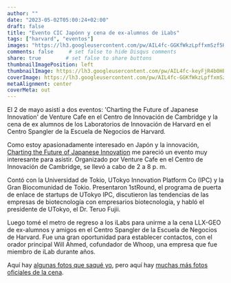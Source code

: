 ```yaml
---
author: ""
date: "2023-05-02T05:00:24+02:00"
draft: false
title: "Evento CIC Japónn y cena de ex-alumnos de iLabs"
tags: ["harvard", "eventos"]
images: "https://lh3.googleusercontent.com/pw/AIL4fc-GGKfWkzLpffxmSzf5HriHd1a5Re5w-KLHqMncggXLRAWn-MWTBavcdFcVbFd1zWM3eOmeuu8eJDlwTKr3wAqwNLYB66DBWY4zvBHV-16cBWsS1osy=w2400"
comments: false     # set false to hide Disqus comments
share: true        # set false to share buttons
thumbnailImagePosition: left
thumbnailImage: https://lh3.googleusercontent.com/pw/AIL4fc-keyFjR4b0HE8wYpvlWRMfQ6wSBFx7arBV5AWC6hGhz8L3YBi0toKf1Dj_PMKdF6cGsAMIRUCt1MFVW3kDSzZq7ReVE6F16v0em79Xo5VP2tnJxJQX=w2400
coverImage: https://lh3.googleusercontent.com/pw/AIL4fc-GGKfWkzLpffxmSzf5HriHd1a5Re5w-KLHqMncggXLRAWn-MWTBavcdFcVbFd1zWM3eOmeuu8eJDlwTKr3wAqwNLYB66DBWY4zvBHV-16cBWsS1osy=w2400
metaAlignment: center
coverMeta: out
---
```


El 2 de mayo asistí a dos eventos: 'Charting the Future of Japanese Innovation' de Venture Cafe en el Centro de Innovación de Cambridge y la cena de ex alumnos de los Laboratorios de Innovación de Harvard en el Centro Spangler de la Escuela de Negocios de Harvard.

<!--more-->

Como estoy apasionadamente interesado en Japón y la innovación, [Charting the Future of Japanese Innovation](https://venturecafecambridge.org/event/charting-the-future-of-japanese-innovation/) me pareció un evento muy interesante para asistir. Organizado por Venture Cafe en el Centro de Innovación de Cambridge, se llevó a cabo de 2 a 8 p. m.

Contó con la Universidad de Tokio, UTokyo Innovation Platform Co (IPC) y la Gran Biocomunidad de Tokio. Presentaron 1stRound, el programa de puerta de enlace de startups de UTokyo IPC, discutieron las tendencias de las empresas de biotecnología con empresarios biotecnología, y habló el presidente de UTokyo, el Dr. Teruo Fujii.

Luego tomé el metro de regreso a los iLabs para unirme a la cena LLX-GEO de ex-alumnos y amigos en el Centro Spangler de la Escuela de Negocios de Harvard. Fue una gran oportunidad para establecer contactos, con el orador principal Will Ahmed, cofundador de Whoop, una empresa que fue miembro de iLab durante años.

Aquí hay [algunas fotos que saqué yo](https://photos.app.goo.gl/4yGVVtTveVxm4DVy8), pero aquí hay [muchas más fotos oficiales de la cena](https://flickr.com/photos/harvardinnovationlabs/albums/72177720309393676/page1/).